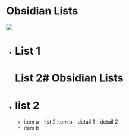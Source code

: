 # Obsidian Lists 

![](https://i.imgur.com/MSAs7V7.png)






- # List 1
	# List 2# Obsidian Lists 
- # list 2
	- item a
			- list 2 item b
				- detail 1
				- detail 2
	- item b
	

